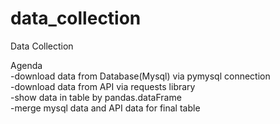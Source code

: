 # data_collection
Data Collection

Agenda   
-download data from Database(Mysql) via pymysql connection  
-download data from API via requests library  
-show data in table by pandas.dataFrame  
-merge mysql data and API data for final table  
